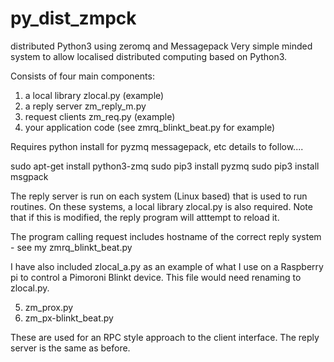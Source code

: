 # py_dist_zmpck
distributed Python3 using zeromq and Messagepack
Very simple minded system to allow localised distributed computing based on Python3.

Consists of four main components:

1. a local library zlocal.py (example)
2. a reply server  zm_reply_m.py
3. request clients zm_req.py (example)
4. your application code (see zmrq_blinkt_beat.py for example)

Requires python install for pyzmq messagepack, etc details to follow....

sudo apt-get install python3-zmq
sudo pip3 install pyzmq
sudo pip3 install msgpack

The reply server is run on each system (Linux based) that is used to run routines. On these systems, a local library zlocal.py is also required. Note that if this is modified, the reply program will atttempt to reload it.

The program calling request includes hostname of the correct reply system - see my zmrq_blinkt_beat.py

I have also included zlocal_a.py as an example of what I use on a Raspberry pi to control a Pimoroni Blinkt device. This file would need renaming to zlocal.py.

5. zm_prox.py
6. zm_px-blinkt_beat.py

These are used for an RPC style approach to the client interface. The reply server is the same as before.
